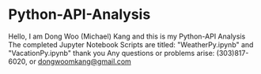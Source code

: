 # Python-API-Analysis
Hello, I am Dong Woo (Michael) Kang and this is my Python-API Analysis 
The completed Jupyter Notebook Scripts are titled: "WeatherPy.ipynb" and "VacationPy.ipynb"
thank you Any questions or problems arise: (303)817-6020, or dongwoomkang@gmail.com
